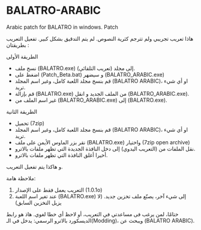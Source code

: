 # BALATRO-ARABIC
Arabic patch for BALATRO in windows.
Patch

هاذا تعريب تجريبي ولم تترجم كثرية النصوص. لم يتم التدقيق بشكل كبير. 
تفعيل التعريب بطريقتان :

الطريقة الأولى 
* نسخ ملف (BALATRO.exe) إلى مجلد (تعريب التلقائي).
* اضغط على (Patch_Beta.bat) و سيضهر (BALATRO_ARABIC.exe)
*  قم بنسخ مجلد اللعبة كامل، وغير اسم المجلد (BALATRO ARABIC)، او أي شيء تريد.
* قم بإزالة (BALATRO.exe) من الملف الجديد و انقل (BALATRO_ARABIC.exe).
* غير اسم الملف من (BALATRO_ARABIC.exe) إلى (BALATRO.exe).

الطريقة الثانية 
* تحميل (7zip)
*  قم بنسخ مجلد اللعبة كامل، وغير اسم المجلد (BALATRO ARABIC)، او أي شيء تريد.
* نقر بزر الماوس الأيمن على ملف (BALATRO.exe) واختيار (7zip open archive)
* نقل الملفات من (التعريب اليدوي) إلى دخل النافذة الجديدة التي تظهر ملفات بالاترو.
* أخيرا أغلق النافذة  التي تظهر ملفات بالاترو.


و هاكذا يتم تفعيل التعريب.

ملاحظة هامة:

1. التعريب يعمل فقط على الإصدار (1.0.1o)
2. عند تغير اسم اللعبة (BALATRO.exe) إلى شيء آخر، يصنّع ملف تخزين جديد. (لا يزيل التخزين السابق)

ختامًا، لمن يرغب فى مساعدتي في التعريب، أو لاحظ أي خطا لغوي. هاذ هو  رابط الديسكورد بالاترو الرسمي: 
يدخل في الـ(Modding)، ويبحث عن (BALATRO ARABIC).
